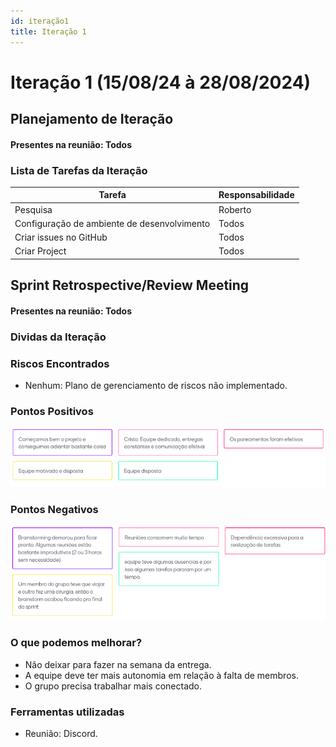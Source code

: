 ```yaml
---
id: iteração1
title: Iteração 1
---
```

# Iteração 1 (15/08/24 à 28/08/2024)

## Planejamento de Iteração

#### Presentes na reunião: Todos

### Lista de Tarefas da Iteração

| Tarefa                                                                                       | Responsabilidade |
| -------------------------------------------------------------------------------------------- | ---------------- |
| Pesquisa                                                                    | Roberto           |
| Configuração de ambiente de desenvolvimento                                          | Todos         |
| Criar issues no GitHub                                                               | Todos            |
| Criar Project                                                               | Todos            |

## Sprint Retrospective/Review Meeting

#### Presentes na reunião: Todos

### Dividas da Iteração

### Riscos Encontrados

- Nenhum: Plano de gerenciamento de riscos não implementado.

### Pontos Positivos

![pontos positivos](../assets/Iterações/S1-positivos.png)

### Pontos Negativos

![pontos negativos](../assets/Iterações/S1-negativos.png)


### O que podemos melhorar?

- Não deixar para fazer na semana da entrega.
- A equipe deve ter mais autonomia em relação à falta de membros.
- O grupo precisa trabalhar mais conectado.

### Ferramentas utilizadas

- Reunião: Discord.

